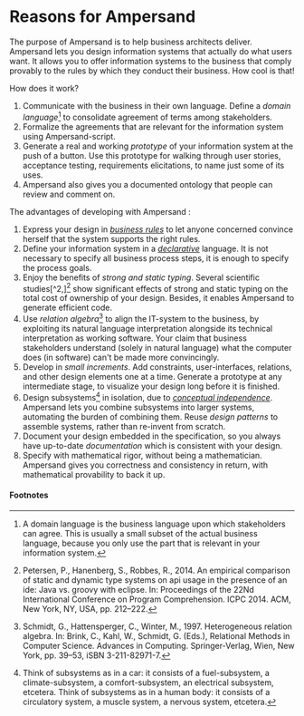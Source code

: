 # Reasons for Ampersand

The purpose of Ampersand is to help business architects deliver. Ampersand lets you design information systems that actually do what users want. It allows you to offer information systems to the business that comply provably to the rules by which they conduct their business.  How cool is that!

How does it work?

1. Communicate with the business in their own language. Define a _domain language_[^1] to consolidate agreement of terms among stakeholders. 
2. Formalize the agreements that are relevant for the information system using Ampersand-script.  
3. Generate a real and working _prototype_ of your information system at the push of a button. Use this prototype for walking through user stories, acceptance testing, requirements elicitations, to name just some of its uses.
4. Ampersand also gives you a documented ontology that people can review and comment on.

The advantages of developing with Ampersand :

1. Express your design in [_business rules_](http://www.businessrulesgroup.org/brmanifesto/BRManifesto.pdf) to let anyone concerned convince herself that the system supports the right rules.
2. Define your information system in a [_declarative_](/why-declarative.md "Why Declarative?") language. It is not necessary to specify all business process steps, it is enough to specify the process goals.
3. Enjoy the benefits of _strong and static typing_. Several scientific studies[^2,][^3] show significant effects of strong and static typing on the total cost of ownership of your design. Besides, it enables Ampersand to generate efficient code.  
4. Use _relation algebra_[^4] to align the IT-system to the business, by exploiting its natural language interpretation alongside its technical interpretation as working software. Your claim that business stakeholders understand \(solely in natural language\) what the computer does \(in software\) can't be made more convincingly.
5. Develop in _small increments_. Add constraints, user-interfaces, relations, and other design elements one at a time. Generate a prototype at any intermediate stage, to visualize your design long before it is finished.  
6. Design subsystems[^5] in isolation, due to [_conceptual independence_](http://dl.acm.org/citation.cfm?id=2946158.2946405). Ampersand lets you combine subsystems into larger systems, automating the burden of combining them.  Reuse _design patterns_ to assemble systems, rather than re-invent from scratch. 
7. Document your design embedded in the specification, so you always have up-to-date _documentation_ which is consistent with your design.
8. Specify with mathematical rigor, without being a mathematician. Ampersand gives you correctness and consistency in return, with mathematical provability to back it up.

#### Footnotes

[^1]: A domain language is the business language upon which stakeholders can agree. This is usually a small subset of the actual business language, because you only use the part that is relevant in your information system.

[^2]: Hanenberg, S., Kleinschmager, S., Robbes, R., Tanter, E., Stefik, A., 2014. An empirical study on the impact of static typing on software maintainability. Empirical Software Engineering 19 \(5\), 1335–1382.

[^3]: Petersen, P., Hanenberg, S., Robbes, R., 2014. An empirical comparison of static and dynamic type systems on api usage in the presence of an ide: Java vs. groovy with eclipse. In: Proceedings of the 22Nd International Conference on Program Comprehension. ICPC 2014. ACM, New York, NY, USA, pp. 212–222.

[^4]: Schmidt, G., Hattensperger, C., Winter, M., 1997. Heterogeneous relation algebra. In: Brink, C., Kahl, W., Schmidt, G. \(Eds.\), Relational Methods in Computer Science. Advances in Computing. Springer-Verlag, Wien, New York, pp. 39–53, iSBN 3-211-82971-7.

[^5]: Think of subsystems as in a car: it consists of a fuel-subsystem, a climate-subsystem, a comfort-subsystem, an electrical subsystem, etcetera. Think of subsystems as in a human body: it consists of a circulatory system, a muscle system, a nervous system, etcetera.

